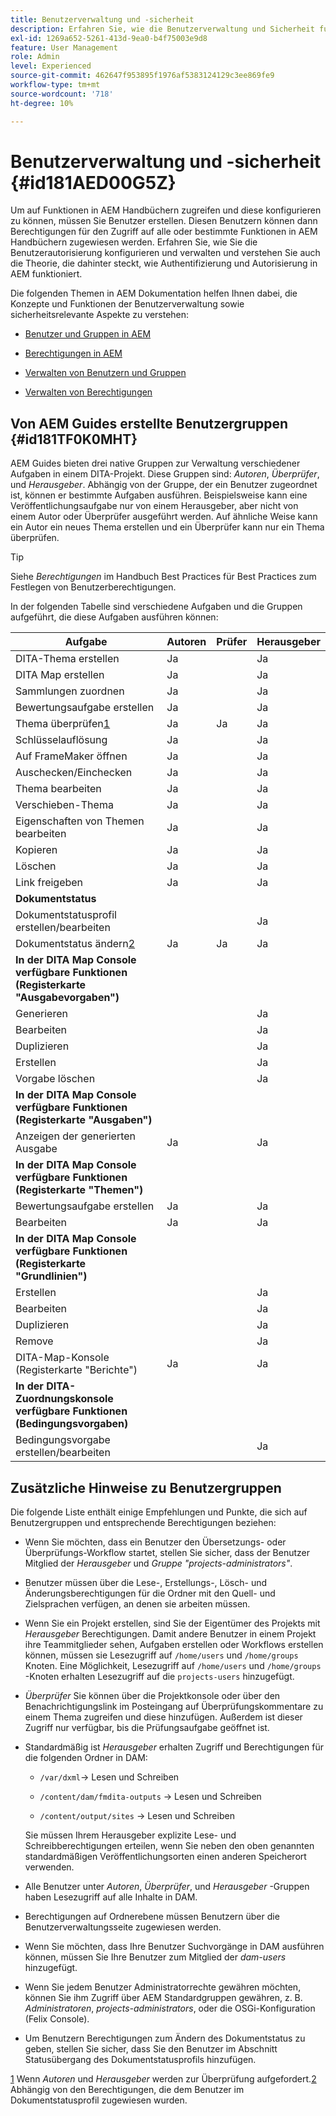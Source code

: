 ```yaml
---
title: Benutzerverwaltung und -sicherheit
description: Erfahren Sie, wie die Benutzerverwaltung und Sicherheit funktionieren.
exl-id: 1269a652-5261-413d-9ea0-b4f75003e9d8
feature: User Management
role: Admin
level: Experienced
source-git-commit: 462647f953895f1976af5383124129c3ee869fe9
workflow-type: tm+mt
source-wordcount: '718'
ht-degree: 10%

---
```


# Benutzerverwaltung und -sicherheit {#id181AED00G5Z}

Um auf Funktionen in AEM Handbüchern zugreifen und diese konfigurieren zu können, müssen Sie Benutzer erstellen. Diesen Benutzern können dann Berechtigungen für den Zugriff auf alle oder bestimmte Funktionen in AEM Handbüchern zugewiesen werden. Erfahren Sie, wie Sie die Benutzerautorisierung konfigurieren und verwalten und verstehen Sie auch die Theorie, die dahinter steckt, wie Authentifizierung und Autorisierung in AEM funktioniert.

Die folgenden Themen in AEM Dokumentation helfen Ihnen dabei, die Konzepte und Funktionen der Benutzerverwaltung sowie sicherheitsrelevante Aspekte zu verstehen:

- [Benutzer und Gruppen in AEM](https://helpx.adobe.com/experience-manager/6-5/sites/administering/using/security.html#UsersandGroupsinAEM)

- [Berechtigungen in AEM](https://helpx.adobe.com/de/experience-manager/6-5/sites/administering/using/security.html#PermissionsinAEM)

- [Verwalten von Benutzern und Gruppen](https://helpx.adobe.com/experience-manager/6-5/sites/administering/using/security.html#ManagingUsersandGroups)

- [Verwalten von Berechtigungen](https://helpx.adobe.com/experience-manager/6-5/sites/administering/using/security.html#ManagingPermissions)


## Von AEM Guides erstellte Benutzergruppen {#id181TF0K0MHT}

AEM Guides bieten drei native Gruppen zur Verwaltung verschiedener Aufgaben in einem DITA-Projekt. Diese Gruppen sind: *Autoren*, *Überprüfer*, und *Herausgeber*. Abhängig von der Gruppe, der ein Benutzer zugeordnet ist, können er bestimmte Aufgaben ausführen. Beispielsweise kann eine Veröffentlichungsaufgabe nur von einem Herausgeber, aber nicht von einem Autor oder Überprüfer ausgeführt werden. Auf ähnliche Weise kann ein Autor ein neues Thema erstellen und ein Überprüfer kann nur ein Thema überprüfen.

>[!TIP]
>
> Siehe *Berechtigungen* im Handbuch Best Practices für Best Practices zum Festlegen von Benutzerberechtigungen.

In der folgenden Tabelle sind verschiedene Aufgaben und die Gruppen aufgeführt, die diese Aufgaben ausführen können:

| Aufgabe | Autoren | Prüfer | Herausgeber |
|----|-------|---------|----------|
| DITA-Thema erstellen | Ja |   | Ja |
| DITA Map erstellen | Ja |   | Ja |
| Sammlungen zuordnen | Ja |   | Ja |
| Bewertungsaufgabe erstellen | Ja |   | Ja |
| Thema überprüfen[1](#fntarg_1) | Ja | Ja | Ja |
| Schlüsselauflösung | Ja |   | Ja |
| Auf FrameMaker öffnen | Ja |   | Ja |
| Auschecken/Einchecken | Ja |   | Ja |
| Thema bearbeiten | Ja |   | Ja |
| Verschieben-Thema | Ja |   | Ja |
| Eigenschaften von Themen bearbeiten | Ja |   | Ja |
| Kopieren | Ja |   | Ja |
| Löschen | Ja |   | Ja |
| Link freigeben | Ja |   | Ja |
| **Dokumentstatus** |
| Dokumentstatusprofil erstellen/bearbeiten |   |   | Ja |
| Dokumentstatus ändern[2](#fntarg_2) | Ja | Ja | Ja |
| **In der DITA Map Console verfügbare Funktionen \(Registerkarte &quot;Ausgabevorgaben&quot;\)** |
| Generieren |   |   | Ja |
| Bearbeiten |   |   | Ja |
| Duplizieren |   |   | Ja |
| Erstellen |   |   | Ja |
| Vorgabe löschen |   |   | Ja |
| **In der DITA Map Console verfügbare Funktionen \(Registerkarte &quot;Ausgaben&quot;\)** |
| Anzeigen der generierten Ausgabe | Ja |   | Ja |
| **In der DITA Map Console verfügbare Funktionen \(Registerkarte &quot;Themen&quot;\)** |
| Bewertungsaufgabe erstellen | Ja |   | Ja |
| Bearbeiten | Ja |   | Ja |
| **In der DITA Map Console verfügbare Funktionen \(Registerkarte &quot;Grundlinien&quot;\)** |
| Erstellen |   |   | Ja |
| Bearbeiten |   |   | Ja |
| Duplizieren |   |   | Ja |
| Remove |   |   | Ja |
| DITA-Map-Konsole \(Registerkarte &quot;Berichte&quot;\) | Ja |   | Ja |
| **In der DITA-Zuordnungskonsole verfügbare Funktionen \(Bedingungsvorgaben\)** |
| Bedingungsvorgabe erstellen/bearbeiten |   |   | Ja |

## Zusätzliche Hinweise zu Benutzergruppen

Die folgende Liste enthält einige Empfehlungen und Punkte, die sich auf Benutzergruppen und entsprechende Berechtigungen beziehen:

- Wenn Sie möchten, dass ein Benutzer den Übersetzungs- oder Überprüfungs-Workflow startet, stellen Sie sicher, dass der Benutzer Mitglied der *Herausgeber* und *Gruppe &quot;projects-administrators&quot;*.

- Benutzer müssen über die Lese-, Erstellungs-, Lösch- und Änderungsberechtigungen für die Ordner mit den Quell- und Zielsprachen verfügen, an denen sie arbeiten müssen.

- Wenn Sie ein Projekt erstellen, sind Sie der Eigentümer des Projekts mit *Herausgeber* Berechtigungen. Damit andere Benutzer in einem Projekt ihre Teammitglieder sehen, Aufgaben erstellen oder Workflows erstellen können, müssen sie Lesezugriff auf `/home/users` und `/home/groups` Knoten. Eine Möglichkeit, Lesezugriff auf `/home/users` und `/home/groups` -Knoten erhalten Lesezugriff auf die `projects-users` hinzugefügt.

- *Überprüfer* Sie können über die Projektkonsole oder über den Benachrichtigungslink im Posteingang auf Überprüfungskommentare zu einem Thema zugreifen und diese hinzufügen. Außerdem ist dieser Zugriff nur verfügbar, bis die Prüfungsaufgabe geöffnet ist.

- Standardmäßig ist *Herausgeber* erhalten Zugriff und Berechtigungen für die folgenden Ordner in DAM:

   - ``/var/dxml``-\> Lesen und Schreiben

   - `/content/dam/fmdita-outputs` -\> Lesen und Schreiben

   - `/content/output/sites` -\> Lesen und Schreiben

  Sie müssen Ihrem Herausgeber explizite Lese- und Schreibberechtigungen erteilen, wenn Sie neben den oben genannten standardmäßigen Veröffentlichungsorten einen anderen Speicherort verwenden.

- Alle Benutzer unter *Autoren*, *Überprüfer*, und *Herausgeber* -Gruppen haben Lesezugriff auf alle Inhalte in DAM.

- Berechtigungen auf Ordnerebene müssen Benutzern über die Benutzerverwaltungsseite zugewiesen werden.

- Wenn Sie möchten, dass Ihre Benutzer Suchvorgänge in DAM ausführen können, müssen Sie Ihre Benutzer zum Mitglied der *dam-users* hinzugefügt.

- Wenn Sie jedem Benutzer Administratorrechte gewähren möchten, können Sie ihm Zugriff über AEM Standardgruppen gewähren, z. B. *Administratoren*, *projects-administrators*, oder die OSGi-Konfiguration \(Felix Console\).

- Um Benutzern Berechtigungen zum Ändern des Dokumentstatus zu geben, stellen Sie sicher, dass Sie den Benutzer im Abschnitt Statusübergang des Dokumentstatusprofils hinzufügen.

[1](#fnsrc_1) Wenn *Autoren* und *Herausgeber* werden zur Überprüfung aufgefordert.[2](#fnsrc_2) Abhängig von den Berechtigungen, die dem Benutzer im Dokumentstatusprofil zugewiesen wurden.
